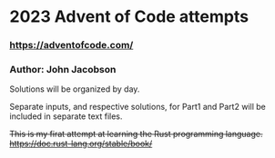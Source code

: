 # 2023 Advent of Code attempts
### https://adventofcode.com/

### Author: John Jacobson

Solutions will be organized by day.

Separate inputs, and respective solutions, for Part1 and Part2 will be included in separate text files.

~~This is my firat attempt at learning the Rust programming language.~~
~~https://doc.rust-lang.org/stable/book/~~
